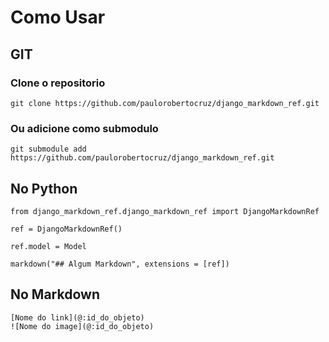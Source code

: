 # Como Usar

## GIT

### Clone o repositorio 

`git clone https://github.com/paulorobertocruz/django_markdown_ref.git`

### Ou adicione como submodulo

`git submodule add https://github.com/paulorobertocruz/django_markdown_ref.git`

## No Python
```
from django_markdown_ref.django_markdown_ref import DjangoMarkdownRef

ref = DjangoMarkdownRef()

ref.model = Model 

markdown("## Algum Markdown", extensions = [ref])
```

## No Markdown
```
[Nome do link](@:id_do_objeto)
![Nome do image](@:id_do_objeto)
```